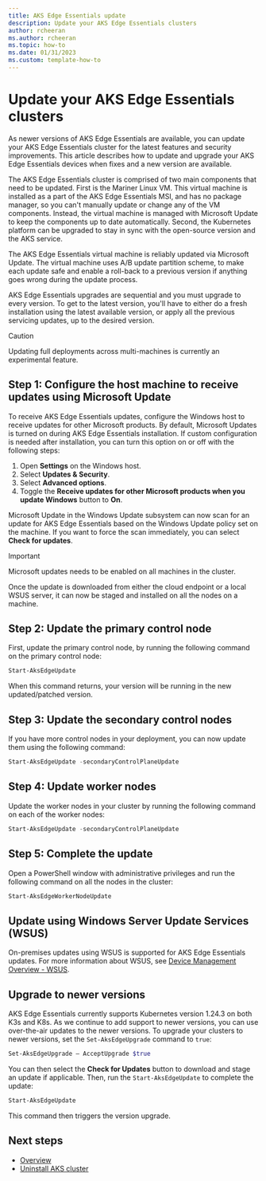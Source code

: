 ```yaml
---
title: AKS Edge Essentials update
description: Update your AKS Edge Essentials clusters
author: rcheeran
ms.author: rcheeran
ms.topic: how-to
ms.date: 01/31/2023
ms.custom: template-how-to
---
```


# Update your AKS Edge Essentials clusters

As newer versions of AKS Edge Essentials are available, you can update your AKS Edge Essentials cluster for the latest features and security improvements. This article describes how to update and upgrade your AKS Edge Essentials devices when fixes and a new version are available.

The AKS Edge Essentials cluster is comprised of two main components that need to be updated. First is the Mariner Linux VM. This virtual machine is installed as a part of the AKS Edge Essentials MSI, and has no package manager, so you can't manually update or change any of the VM components. Instead, the virtual machine is managed with Microsoft Update to keep the components up to date automatically. Second, the Kubernetes platform can be upgraded to stay in sync with the open-source version and the AKS service.  

The AKS Edge Essentials virtual machine is reliably updated via Microsoft Update. The virtual machine uses A/B update partition scheme, to make each update safe and enable a roll-back to a previous version if anything goes wrong during the update process.

AKS Edge Essentials upgrades are sequential and you must upgrade to every version. To get to the latest version, you'll have to either do a fresh installation using the latest available version, or apply all the previous servicing updates, up to the desired version.

> [!CAUTION]
> Updating full deployments across multi-machines is currently an experimental feature.

## Step 1: Configure the host machine to receive updates using Microsoft Update

To receive AKS Edge Essentials updates, configure the Windows host to receive updates for other Microsoft products. By default, Microsoft Updates is turned on during AKS Edge Essentials installation. If custom configuration is needed after installation, you can turn this option on or off with the following steps:

1. Open **Settings** on the Windows host.
1. Select **Updates & Security**.
1. Select **Advanced options**.
1. Toggle the **Receive updates for other Microsoft products when you update Windows** button to **On**.

Microsoft Update in the Windows Update subsystem can now scan for an update for AKS Edge Essentials based on the Windows Update policy set on the machine. If you want to force the scan immediately, you can select **Check for updates**.

> [!IMPORTANT]
> Microsoft updates needs to be enabled on all machines in the cluster.

Once the update is downloaded from either the cloud endpoint or a local WSUS server, it can now be staged and installed on all the nodes on a machine.

## Step 2: Update the primary control node

First, update the primary control node, by running the following command on the primary control node:

```powershell
Start-AksEdgeUpdate
```

When this command returns, your version will be running in the new updated/patched version.

## Step 3: Update the secondary control nodes

If you have more control nodes in your deployment, you can now update them using the following command:

```powershell
Start-AksEdgeUpdate -secondaryControlPlaneUpdate
```

## Step 4: Update worker nodes

Update the worker nodes in your cluster by running the following command on each of the worker nodes:

```powershell
Start-AksEdgeUpdate -secondaryControlPlaneUpdate
```

## Step 5: Complete the update

Open a PowerShell window with administrative privileges and run the following command on all the nodes in the cluster:

```powershell
Start-AksEdgeWorkerNodeUpdate 
```

## Update using Windows Server Update Services (WSUS)

On-premises updates using WSUS is supported for AKS Edge Essentials updates. For more information about WSUS, see [Device Management Overview - WSUS](/windows/iot/iot-enterprise/device-management/device-management-overview#windows-server-update-services-wsus).

## Upgrade to newer versions

AKS Edge Essentials currently supports Kubernetes version 1.24.3 on both K3s and K8s. As we continue to add support to newer versions, you can use over-the-air updates to the newer versions. To upgrade your clusters to newer versions, set the `Set-AksEdgeUpgrade` command to `true`:

```powershell
Set-AksEdgeUpgrade – AcceptUpgrade $true
```

You can then select the **Check for Updates** button to download and stage an update if applicable. Then, run the `Start-AksEdgeUpdate` to complete the update:

```powershell
Start-AksEdgeUpdate
```

This command then triggers the version upgrade.

## Next steps

* [Overview](aks-edge-overview.md)
* [Uninstall AKS cluster](aks-edge-howto-uninstall.md)

